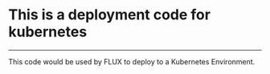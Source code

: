 # This is a deployment code for kubernetes

---

This code would be used by FLUX to deploy to a Kubernetes Environment. 
